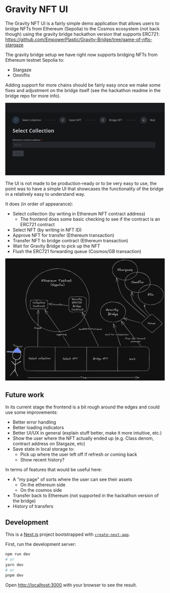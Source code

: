 # Gravity NFT UI

The Gravity NFT UI is a fairly simple demo application that allows users to bridge NFTs from 
Ethereum (Sepolia) to the Cosmos ecosystem (not back though) using the gravity bridge hackathon
version that supports ERC721: https://github.com/EmpowerPlastic/Gravity-Bridge/tree/game-of-nfts-stargaze

The gravity bridge setup we have right now supports bridging NFTs from Ethereum testnet Sepolia to:
- Stargaze
- Omniflix

Adding support for more chains should be fairly easy once we make some fixes and adjustment on the bridge itself 
(see the hackathon readme in the bridge repo for more info).

![screenshot](screenshot.png)

The UI is not made to be production-ready or to be very easy to use, the point was to have a 
simple UI that showcases the functionality of the bridge in a relatively easy to understand way.

It does (in order of appearance):
- Select collection (by writing in Ethereum NFT contract address)
  - The frontend does some basic checking to see if the contract is an ERC721 contract
- Select NFT (by writing in NFT ID)
- Approve NFT for transfer (Ethereum transaction)
- Transfer NFT to bridge contract (Ethereum transaction)
- Wait for Gravity Bridge to pick up the NFT
- Flush the ERC721 forwarding queue (Cosmos/GB transaction)

![flow and arrows](flow.png)

## Future work

In its current stage the frontend is a bit rough around the edges and could use some improvements:
- Better error handling
- Better loading indicators
- Better UI/UX in general (explain stuff better, make it more intuitive, etc.)
- Show the user where the NFT actually ended up (e.g. Class denom, contract address on Stargaze, etc)
- Save state in local storage to:
  - Pick up where the user left off if refresh or coming back
  - Show recent history?

In terms of features that would be useful here:
- A "my page" of sorts where the user can see their assets
  - On the ethereum side
  - On the cosmos side
- Transfer back to Ethereum (not supported in the hackathon version of the bridge)
- History of transfers

## Development
This is a [Next.js](https://nextjs.org/) project bootstrapped with [`create-next-app`](https://github.com/vercel/next.js/tree/canary/packages/create-next-app).

First, run the development server:

```bash
npm run dev
# or
yarn dev
# or
pnpm dev
```

Open [http://localhost:3000](http://localhost:3000) with your browser to see the result.